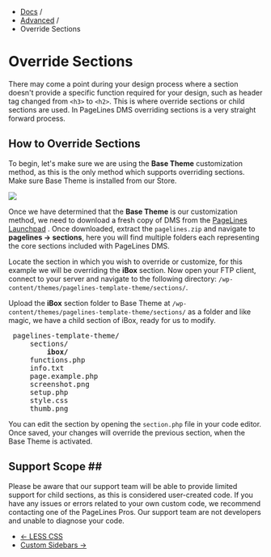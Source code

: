 <div class="row-fluid">
  <div class="span12">
    <ul class="breadcrumb">
        <li><a href="http://docs.pagelines.com/">Docs</a> <span class="divider">/</span></li>
        <li><a href="http://docs.pagelines.com/advanced">Advanced</a> <span class="divider">/</span></li>
        <li class="active">Override Sections</li>
    </ul>
  </div>
</div>

# Override Sections #

There may come a point during your design process where a section doesn't provide a specific function required for your design, such as header tag changed from `<h3>` to `<h2>`. This is where override sections or child sections are used. In PageLines DMS overriding sections is a very straight forward process.

## How to Override Sections ##

To begin, let's make sure we are using the **Base Theme** customization method, as this is the only method which supports overriding sections.  Make sure Base Theme is installed from our Store.

![](https://raw.github.com/pagelines/Docs/master/gh-pages-template/public/img/base-theme-active.jpg)

Once we have determined that the **Base Theme** is our customization method, we need to download a fresh copy of DMS from the [PageLines Launchpad](http://www.pagelines.com/launchpad/member.php) . Once downloaded, extract the `pagelines.zip` and navigate to **pagelines &rarr; sections**, here you will find multiple folders each representing the core sections included with PageLines DMS.

Locate the section in which you wish to override or customize, for this example we will be overriding the **iBox** section. Now open your FTP client, connect to your server and navigate to the following directory: `/wp-content/themes/pagelines-template-theme/sections/`.

Upload the **iBox** section folder to Base Theme at `/wp-content/themes/pagelines-template-theme/sections/`  as a folder and like magic, we have a child section of iBox, ready for us to modify.

<pre>
<i class="icon-folder-open"></i> pagelines-template-theme/
	<i class="icon-folder-open"></i> sections/
		<i class="icon-folder-open"></i> <strong>ibox/</strong>
	<i class="icon-file"></i> functions.php
	<i class="icon-file"></i> info.txt
	<i class="icon-file"></i> page.example.php
	<i class="icon-file"></i> screenshot.png
	<i class="icon-file"></i> setup.php
	<i class="icon-file"></i> style.css
	<i class="icon-file"></i> thumb.png
</pre>

You can edit the section by opening the `section.php` file in your code editor.  Once saved, your changes will override the previous section, when the Base Theme is activated.

## Support Scope ##

Please be aware that our support team will be able to provide limited support for child sections, as this is considered user-created code. If you have any issues or errors related to your own custom code, we recommend contacting one of the PageLines Pros.  Our support team are not developers and unable to diagnose your code.

<div class="row-fluid">
	<div class="span12">
		<ul class="pager">
			<li class="pull-left"><a href="http://docs.pagelines.com/advanced/less-css">&larr; LESS CSS</a></li>
  			<li class="pull-right"><a href="http://docs.pagelines.com/advanced/custom-sidebars">Custom Sidebars &rarr;</i></a></li>
		</ul>
	</div>
</div>
